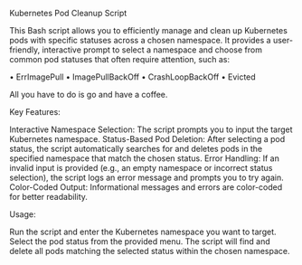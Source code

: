 Kubernetes Pod Cleanup Script

This Bash script allows you to efficiently manage and clean up Kubernetes pods with specific statuses across a chosen namespace. It provides a user-friendly, interactive prompt to select a namespace and choose from common pod statuses that often require attention, such as:

•	ErrImagePull
•	ImagePullBackOff
•	CrashLoopBackOff
•	Evicted

All you have to do is go and have a coffee.

Key Features:

Interactive Namespace Selection: The script prompts you to input the target Kubernetes namespace.
Status-Based Pod Deletion: After selecting a pod status, the script automatically searches for and deletes pods in the specified namespace that match the chosen status.
Error Handling: If an invalid input is provided (e.g., an empty namespace or incorrect status selection), the script logs an error message and prompts you to try again.
Color-Coded Output: Informational messages and errors are color-coded for better readability.

Usage:

Run the script and enter the Kubernetes namespace you want to target.
Select the pod status from the provided menu.
The script will find and delete all pods matching the selected status within the chosen namespace.
